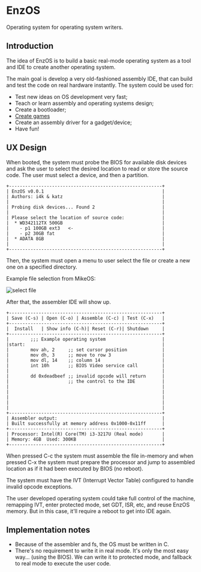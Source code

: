 # EnzOS

Operating system for operating system writers.

## Introduction

The idea of EnzOS is to build a basic real-mode operating system as a
tool and IDE to create another operating system.

The main goal is develop a very old-fashioned assembly IDE, that can
build and test the code on real hardware instantly. The system could
be used for:

 - Test new ideas on OS development very fast;
 - Teach or learn assembly and operating systems design;
 - Create a bootloader;
 - [Create games](https://gist.github.com/majkrzak/d75a5b90b3735edd53ac)
 - Create an assembly driver for a gadget/device;
 - Have fun!

## UX Design

When booted, the system must probe the BIOS for available disk devices
and ask the user to select the desired location to read or store the source
code. The user must select a device, and then a partition.

    +---------------------------------------------------------+
    | EnzOS v0.0.1                                            |
    | Authors: i4k & katz                                     |
    |                                                         |
    | Probing disk devices... Found 2                         |
    |                                                         |
    | Please select the location of source code:              |
    |  * WD342112TX 500GB                                     |
    |    - p1 100GB ext3   <-                                 |
    |    - p2 30GB fat                                        |
    |  * ADATA 8GB                                            |
    |                                                         |
    +---------------------------------------------------------+

Then, the system must open a menu to user select the file or create a
new one on a specified directory. 

Example file selection from MikeOS:

![select file](http://i.stack.imgur.com/mr8H2.png)

After that, the assembler IDE will
show up.

    +---------------------------------------------------------+
    | Save (C-s) | Open (C-o) | Assemble (C-c) | Test (C-x)   |
    +---------------------------------------------------------+
    |  Install   | Show info (C-h)| Reset (C-r)| Shutdown     |
    +---------------------------------------------------------+
    |        ;;; Example operating system                     |
    |start:                                                   |
    |        mov ah, 2     ;; set cursor position             |
    |        mov dh, 3     ;; move to row 3                   |
    |        mov dl, 14    ;; column 14                       |
    |        int 10h       ;; BIOS Video service call         |
    |                                                         |
    |        dd 0xdeadbeef ;; invalid opcode will return      |
    |                      ;; the control to the IDE          |
    |                                                         |
    |                                                         |
    |                                                         |
    |                                                         |
    |                                                         |
    +---------------------------------------------------------+
    | Assembler output:                                       |
    | Built successfully at memory address 0x1000-0x11ff      |
    +---------------------------------------------------------+
    | Processor: Intel(R) Core(TM) i3-3217U (Real mode)       |
    | Memory: 4GB  Used: 300KB                                |
    +---------------------------------------------------------+

When pressed C-c the system must assemble the file in-memory and when
pressed C-x the system must prepare the processor and jump to
assembled location as if it had been executed by BIOS (no reboot).

The system must have the IVT (Interrupt Vector Table) configured to
handle invalid opcode exceptions.

The user developed operating system could take full control of the
machine, remapping IVT, enter protected mode, set GDT, ISR, etc, and
reuse EnzOS memory. But in this case, it'll require a reboot to get
into IDE again.

## Implementation notes

- Because of the assembler and fs, the OS must be written in C.
- There's no requirement to write it in real mode. It's only the most
  easy way... (using the BIOS). We can write it to protected mode, and
  fallback to real mode to execute the user code.
